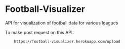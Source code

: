 # Football-Visualizer
API for visualization of football data for various leagues


To make post request on this API:

        https://football-visualizer.herokuapp.com/upload
